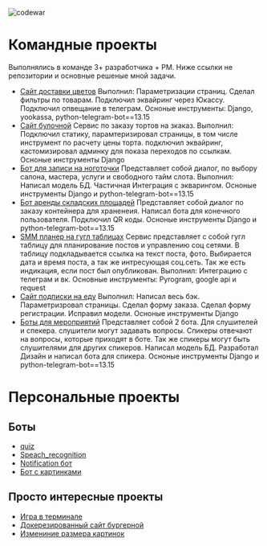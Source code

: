 ![codewar](https://www.codewars.com/users/AntonGorynya/badges/large)


<!--
**AntonGorynya/AntonGorynya** is a ✨ _special_ ✨ repository because its `README.md` (this file) appears on your GitHub profile.

Here are some ideas to get you started:

- 🔭 I’m currently working on ...
- 🌱 I’m currently learning ...
- 👯 I’m looking to collaborate on ...
- 🤔 I’m looking for help with ...
- 💬 Ask me about ...
- 📫 How to reach me: ...
- 😄 Pronouns: ...
- ⚡ Fun fact: ...
-->

# Командные проекты
Выполнялись в команде 3+ разработчика + РМ. Ниже ссылки не репозитории и основные решеные мной задачи.
- [Сайт доставки цветов](https://github.com/AntonGorynya/FlowerShop)
  Выполнил: Параметризации страниц. Сделал фильтры по товарам. Подключил эквайринг через Юкассу. Подключил опвещание в телеграм.
  Осноные инструменты: Django, yookassa, python-telegram-bot==13.15
- [Сайт булочной](https://github.com/AntonGorynya/bakery) Сервис по заказу тортов на зкаказ.
  Выполнил: Подключил статику, парамтеризировал страницы, в том числе инструмент по расчету цены торта. подключил эквайринг, кастомизировал админку для показа переходов по ссылкам. Осноные инструменты Django
- [Бот для записи на ноготочки](https://github.com/AntonGorynya/BeautyCity) Представляет собой диалог, по выбору салона, мастера, услуги и свободного тайм слота.
  Выполнил: Написал модель БД. Частичная Интеграция с экварингом. Осноные инструменты Django и python-telegram-bot==13.15
- [Бот аренды складских площадей](https://github.com/AntonGorynya/SelfStorage) Представляет собой диалог по заказу контейнера для храненеия.
  Написал бота для конечного пользователя. Подключил QR  коды. Осноные инструменты Django и python-telegram-bot==13.15
- [SMM планер на гугл таблицах](https://github.com/AntonGorynya/SMM_Planer)
  Сервис представляет с собой гугл таблицу для планирование постов и управлению соц сетями. В таблицу подкладывается ссылка на текст поста, фото. Выбирается дата и время поста, а так же интресующая соц.сеть. Так же есть индикация, если пост был опубликован.
  Выполнил: Интеграцию с телеграм и вк. Основные инструменты: Pyrogram, google api и request 
- [Сайт подписки на еду](https://github.com/Prikur76/foodplan)
  Выполнил: Написал весь бэк. Параметризровал страницы. Сделал форму заказа. Сделал форму регистрации. Исправил модели. Осноные инструменты Django
- [Боты для мероприятий](https://github.com/AntonGorynya/PythonMeetup) Представляет собой 2 бота. Для слушителей и спекера. слушители могут задавать вопросы. Спикеры отвечают на вопросы, которые приходят в боте. Так же спикеры могут быть слушителями для других спикеров.
  Написал модель БД. Разработал Дизайн и написал бота для спикера. Осноные инструменты Django и python-telegram-bot==13.15
# Персональные проекты
## Боты
- [quiz](https://github.com/AntonGorynya/quiz_bot)
- [Speach_recognition](https://github.com/AntonGorynya/speech_recognition_bot)
- [Notification бот](https://github.com/AntonGorynya/notification_bot)
- [Бот с картинками](https://github.com/AntonGorynya/space-telegram)

## Просто интересные проекты
- [Игра в терминале](https://github.com/AntonGorynya/Space_game)
- [Докерезированный сайт бургерной](https://github.com/AntonGorynya/star-burger)
- [Измениние размера картинок](https://github.com/AntonGorynya/12_image_resize)
